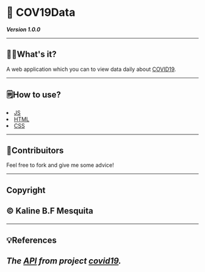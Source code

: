 <h1> &#129440; COV19Data</h1>

***Version 1.0.0***

<hr>

<h2>&#128105;&#8205;&#127979;What's it?</h2>

<p>
  A web application which you can to view data daily about <a href="https://coronavirus.saude.gov.br/">COVID19</a>.
</p>

<hr>

<h2>&#128466;&#65039;How to use?</h2>

<li><a href="https://developer.mozilla.org/pt-BR/docs/Aprender/JavaScript">JS</a></li>
<li><a href="https://developer.mozilla.org/pt-BR/docs/Web/HTML">HTML</a></li>
<li><a href="https://developer.mozilla.org/pt-BR/docs/Web/CSS">CSS</a></li>

<hr>

<h2>&#127881;Contribuitors</h2>

  <p>Feel free to fork and give me some advice!</p>
  
<hr>

<h2>Copyright<h2>

<p>&#169; Kaline B.F Mesquita</p>

<hr>

<h2>&#128161;References<h2>
  
*****The <a href="https://pomber.github.io/covid19/timeseries.json">API</a> from project <a href="https://github.com/pomber/covid19">covid19</a>.*****

